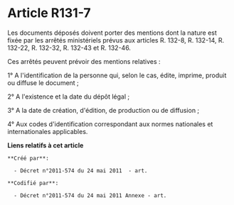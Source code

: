 # Article R131-7

Les documents déposés doivent porter des mentions dont la nature est fixée par les arrêtés ministériels prévus aux articles
R. 132-8, R. 132-14, R. 132-22, R. 132-32, R. 132-43 et R. 132-46.

Ces arrêtés peuvent prévoir des mentions relatives :

1° A l'identification de la personne qui, selon le cas, édite, imprime, produit ou diffuse le document ;

2° A l'existence et la date du dépôt légal ;

3° A la date de création, d'édition, de production ou de diffusion ;

4° Aux codes d'identification correspondant aux normes nationales et internationales applicables.

**Liens relatifs à cet article**

	**Créé par**:

	  - Décret n°2011-574 du 24 mai 2011  - art.

	**Codifié par**:

	  - Décret n°2011-574 du 24 mai 2011 Annexe - art.

